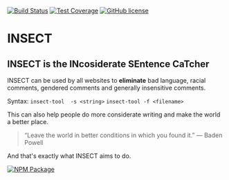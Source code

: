 [![Build Status](https://travis-ci.org/CallyWally12/INSECT.svg?branch=master)](https://travis-ci.org/CallyWally12/INSECT)
[![Test Coverage](https://codecov.io/gh/CallyWally12/INSECT/branch/master/graph/badge.svg)](https://codecov.io/gh/CallyWally12/INSECT)
[![GitHub license](https://img.shields.io/badge/LICENSE-GPL--3.0-blue.svg)](https://raw.githubusercontent.com/CallyWally12/INSECT/master/LICENSE)

# INSECT
## INSECT is the INcosiderate SEntence CaTcher

INSECT can be used by all websites to **eliminate** bad language, racial comments, gendered comments and generally insensitive comments.

Syntax: `insect-tool  -s <string>`
		`insect-tool -f <filename>`

This can also help people do more considerate writing and make the world a better place.

> “Leave the world in better conditions in which you found it.” 
― Baden Powell

And that's exactly what INSECT aims to do.

[![NPM Package](https://nodei.co/npm/insect-tool.png?compact=true)](https://www.npmjs.com/package/insect-tool)
